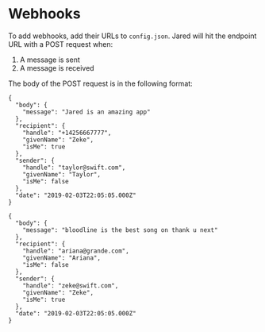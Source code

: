 # Webhooks

To add webhooks, add their URLs to `config.json`. Jared will hit the endpoint URL with a POST request when:

1. A message is sent
2. A message is received

The body of the POST request is in the following format:
```
{
  "body": {
    "message": "Jared is an amazing app"
  },
  "recipient": {
    "handle": "+14256667777",
    "givenName": "Zeke",
    "isMe": true
  },
  "sender": {
    "handle": "taylor@swift.com",
    "givenName": "Taylor",
    "isMe": false
  },
  "date": "2019-02-03T22:05:05.000Z"
}
```

```
{
  "body": {
    "message": "bloodline is the best song on thank u next"
  },
  "recipient": {
    "handle": "ariana@grande.com",
    "givenName": "Ariana",
    "isMe": false
  },
  "sender": {
    "handle": "zeke@swift.com",
    "givenName": "Zeke",
    "isMe": true
  },
  "date": "2019-02-03T22:05:05.000Z"
}
```